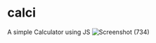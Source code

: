 # calci
A simple Calculator using JS
![Screenshot (734)](https://user-images.githubusercontent.com/53076732/128608922-025e00e1-67f2-4812-aaeb-26c3d1f5a578.png)
